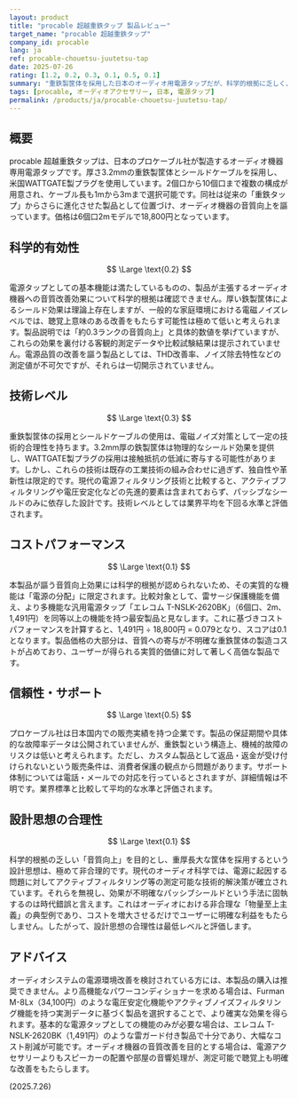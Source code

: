 ```yaml
---
layout: product
title: "procable 超越重鉄タップ 製品レビュー"
target_name: "procable 超越重鉄タップ"
company_id: procable
lang: ja
ref: procable-chouetsu-juutetsu-tap
date: 2025-07-26
rating: [1.2, 0.2, 0.3, 0.1, 0.5, 0.1]
summary: "重鉄製筐体を採用した日本のオーディオ用電源タップだが、科学的根拠に乏しく、設計思想の合理性も低い高価格な製品"
tags: [procable, オーディオアクセサリー, 日本, 電源タップ]
permalink: /products/ja/procable-chouetsu-juutetsu-tap/
---
```

## 概要

procable 超越重鉄タップは、日本のプロケーブル社が製造するオーディオ機器専用電源タップです。厚さ3.2mmの重鉄製筐体とシールドケーブルを採用し、米国WATTGATE製プラグを使用しています。2個口から10個口まで複数の構成が用意され、ケーブル長も1mから3mまで選択可能です。同社は従来の「重鉄タップ」からさらに進化させた製品として位置づけ、オーディオ機器の音質向上を謳っています。価格は6個口2mモデルで18,800円となっています。

## 科学的有効性

$$ \Large \text{0.2} $$

電源タップとしての基本機能は満たしているものの、製品が主張するオーディオ機器への音質改善効果について科学的根拠は確認できません。厚い鉄製筐体によるシールド効果は理論上存在しますが、一般的な家庭環境における電磁ノイズレベルでは、聴覚上意味のある改善をもたらす可能性は極めて低いと考えられます。製品説明では「約0.3ランクの音質向上」と具体的数値を挙げていますが、これらの効果を裏付ける客観的測定データや比較試験結果は提示されていません。電源品質の改善を謳う製品としては、THD改善率、ノイズ除去特性などの測定値が不可欠ですが、それらは一切開示されていません。

## 技術レベル

$$ \Large \text{0.3} $$

重鉄製筐体の採用とシールドケーブルの使用は、電磁ノイズ対策として一定の技術的合理性を持ちます。3.2mm厚の鉄製筐体は物理的なシールド効果を提供し、WATTGATE製プラグの採用は接触抵抗の低減に寄与する可能性があります。しかし、これらの技術は既存の工業技術の組み合わせに過ぎず、独自性や革新性は限定的です。現代の電源フィルタリング技術と比較すると、アクティブフィルタリングや電圧安定化などの先進的要素は含まれておらず、パッシブなシールドのみに依存した設計です。技術レベルとしては業界平均を下回る水準と評価されます。

## コストパフォーマンス

$$ \Large \text{0.1} $$

本製品が謳う音質向上効果には科学的根拠が認められないため、その実質的な機能は「電源の分配」に限定されます。比較対象として、雷サージ保護機能を備え、より多機能な汎用電源タップ「エレコム T-NSLK-2620BK」（6個口、2m、1,491円）を同等以上の機能を持つ最安製品と見なします。これに基づきコストパフォーマンスを計算すると、1,491円 ÷ 18,800円 = 0.079となり、スコアは0.1となります。製品価格の大部分は、音質への寄与が不明確な重鉄筐体の製造コストが占めており、ユーザーが得られる実質的価値に対して著しく高価な製品です。

## 信頼性・サポート

$$ \Large \text{0.5} $$

プロケーブル社は日本国内での販売実績を持つ企業です。製品の保証期間や具体的な故障率データは公開されていませんが、重鉄製という構造上、機械的故障のリスクは低いと考えられます。ただし、カスタム製品として返品・返金が受け付けられないという販売条件は、消費者保護の観点から問題があります。サポート体制については電話・メールでの対応を行っているとされますが、詳細情報は不明です。業界標準と比較して平均的な水準と評価されます。

## 設計思想の合理性

$$ \Large \text{0.1} $$

科学的根拠の乏しい「音質向上」を目的とし、重厚長大な筐体を採用するという設計思想は、極めて非合理的です。現代のオーディオ科学では、電源に起因する問題に対してアクティブフィルタリング等の測定可能な技術的解決策が確立されています。それらを無視し、効果が不明確なパッシブシールドという手法に固執するのは時代錯誤と言えます。これはオーディオにおける非合理な「物量至上主義」の典型例であり、コストを増大させるだけでユーザーに明確な利益をもたらしません。したがって、設計思想の合理性は最低レベルと評価します。

## アドバイス

オーディオシステムの電源環境改善を検討されている方には、本製品の購入は推奨できません。より高機能なパワーコンディショナーを求める場合は、Furman M-8Lx（34,100円）のような電圧安定化機能やアクティブノイズフィルタリング機能を持つ実測データに基づく製品を選択することで、より確実な効果を得られます。基本的な電源タップとしての機能のみが必要な場合は、エレコム T-NSLK-2620BK（1,491円）のような雷ガード付き製品で十分であり、大幅なコスト削減が可能です。オーディオ機器の音質改善を目的とする場合は、電源アクセサリーよりもスピーカーの配置や部屋の音響処理が、測定可能で聴覚上も明確な改善をもたらします。

(2025.7.26)

